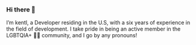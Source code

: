 ### Hi there 👋
I’m kentl, a Developer residing in the U.S, with a six years of experience in the field of development. I take pride in being an active member in the LGBTQIA+ 🏳️‍🌈 community, and I go by any pronouns!
<!--
**kentledge/kentledge** is a ✨ _special_ ✨ repository because its `README.md` (this file) appears on your GitHub profile.

Here are some ideas to get you started:

- 🔭 I’m currently working on ...
- 🌱 I’m currently learning ...
- 👯 I’m looking to collaborate on ...
- 🤔 I’m looking for help with ...
- 💬 Ask me about ...
- 📫 How to reach me: ...
- 😄 Pronouns: ...
- ⚡ Fun fact: ...
-->
